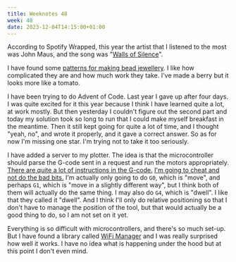 ```yaml
---
title: Weeknotes 48
week: 48
date: 2023-12-04T14:15:00+01:00
---
```


According to Spotify Wrapped, this year the artist that I listened to the most was John Maus, and the song was "[Walls of Silence](https://www.youtube.com/watch?v=W_aJ3q04W-0)".

I have found some [patterns for making bead jewellery](https://elk.zone/indieweb.social/@nonnullish/111499972869076520). I like how complicated they are and how much work they take. I've made a berry but it looks more like a tomato.

I have been trying to do Advent of Code. Last year I gave up after four days. I was quite excited for it this year because I think I have learned quite a lot, at work mostly. But then yesterday I couldn't figure out the second part and today my solution took so long to run that I could make myself breakfast in the meantime. Then it still kept going for quite a lot of time, and I thought "yeah, no", and wrote it properly, and it gave a correct answer. So as for now I'm missing one star. I'm trying not to take it too seriously. 

I have added a server to my plotter. The idea is that the microcontroller should parse the G-code sent in a request and run the motors appropriately. [There are quite a lot of instructions in the G-code.](https://reprap.org/wiki/G-code) [I'm going to cheat and not do the bad bits.](https://www.todepond.com/wikiblogarden/tadi-web/entry-points/#you-can-just-cheat) I'm actually only going to do `G0`, which is "move", and perhaps `G1`, which is "move in a slightly different way", but I think both of them will actually do the same thing. I may also do `G4`, which is "dwell". I like that they called it "dwell". And I think I'll only do relative positioning so that I don't have to manage the position of the tool, but that would actually be a good thing to do, so I am not set on it yet.

Everything is so difficult with microcontrollers, and there's so much set-up. But I have found a library called [WiFi Manager](https://github.com/tzapu/WiFiManager) and I was really surprised how well it works. I have no idea what is happening under the hood but at this point I don't even mind. 